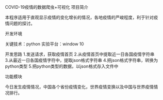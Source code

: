 COVID-19疫情的数据爬虫+可视化
项目简介

本程序适用于直观显示疫情的变化增长的情况，各地疫情的严峻程度，利于针对疫情问题的探讨。

开发环境

关键技术：python
实验平台：window 10

开发思路
1.发送请求，获取疫情首页
2.从疫情首页中提取近一日各国疫情字符串
3.从最近一日各国疫情字符中，提取json格式字符串
4.把json格式字符串，转换为python类型
5.把python类型的数据，以json格式存入文件中

功能模块
   
 今日发生疫情情况，中国各个省份疫情变化，世界疫情变换以及中国与世界疫情情况排行。
